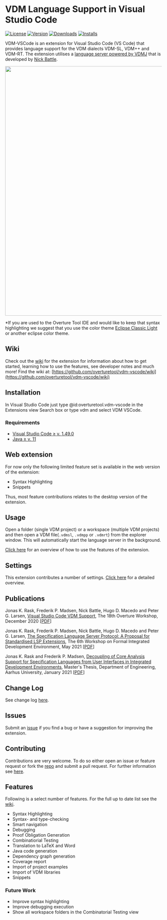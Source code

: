 # VDM Language Support in Visual Studio Code

[![License](https://img.shields.io/:license-gpl3-blue.svg?style=flat-square)](http://www.gnu.org/licenses/gpl-3.0.html)
[![Version](https://img.shields.io/visual-studio-marketplace/v/overturetool.vdm-vscode)](https://marketplace.visualstudio.com/items?itemName=overturetool.vdm-vscode)
[![Downloads](https://img.shields.io/visual-studio-marketplace/d/overturetool.vdm-vscode)](https://marketplace.visualstudio.com/items?itemName=overturetool.vdm-vscode)
[![Installs](https://img.shields.io/visual-studio-marketplace/i/overturetool.vdm-vscode)](https://marketplace.visualstudio.com/items?itemName=overturetool.vdm-vscode)

VDM-VSCode is an extension for Visual Studio Code (VS Code) that provides language support for the VDM dialects VDM-SL, VDM++ and VDM-RT.
The extension utilises a [language server powered by VDMJ](https://github.com/nickbattle/vdmj/tree/master/lsp) that is developed by [Nick Battle](https://github.com/nickbattle).

<img src="https://github.com/overturetool/vdm-vscode/raw/development/documentation/screenshots/GUI.png" width="800">

\*If you are used to the Overture Tool IDE and would like to keep that syntax highlighting we suggest that you use the color theme [Eclipse Classic Light](https://marketplace.visualstudio.com/items?itemName=LorenzoBilli.eclipse-classic-light) or another eclipse color theme.

## Wiki
Check out the [wiki](https://github.com/overturetool/vdm-vscode/wiki) for the extension for information about how to get started, learning how to use the features, see developer notes and much more!
Find the wiki at: [https://github.com/overturetool/vdm-vscode/wiki](https://github.com/overturetool/vdm-vscode/wiki)

## Installation

In Visual Studio Code just type @id:overturetool.vdm-vscode in the Extensions view Search box or type vdm and select VDM VSCode.

### Requirements

-   [Visual Studio Code ≥ v. 1.49.0](https://code.visualstudio.com/download)
-   [Java ≥ v. 11](https://adoptopenjdk.net/)

## Web extension

For now only the following limited feature set is available in the web version of the extension:

-   Syntax Highlighting
-   Snippets

Thus, most feature contributions relates to the desktop version of the extension.

## Usage

Open a folder (single VDM project) or a workspace (multiple VDM projects) and then open a VDM file(`.vdmsl`, `.vdmpp` or `.vdmrt`) from the explorer window. This will automatically start the language server in the background.

[Click here](https://github.com/overturetool/vdm-vscode/wiki/Usage-GIFs) for an overview of how to use the features of the extension.


## Settings

This extension contributes a number of settings. [Click here](https://github.com/overturetool/vdm-vscode/wiki/Settings) for a detailed overview.

## Publications

Jonas K. Rask, Frederik P. Madsen, Nick Battle, Hugo D. Macedo and Peter G. Larsen,
[Visual Studio Code VDM Support](https://www.researchgate.net/publication/346680627_Visual_Studio_Code_VDM_Support),
The 18th Overture Workshop, December 2020 [[PDF](https://www.researchgate.net/publication/346680627_Visual_Studio_Code_VDM_Support)]

Jonas K. Rask, Frederik P. Madsen, Nick Battle, Hugo D. Macedo and Peter G. Larsen,
[The Specification Language Server Protocol: A Proposal for Standardised LSP Extensions](https://www.researchgate.net/publication/353220633_The_Specification_Language_Server_Protocol_A_Proposal_for_Standardised_LSP_Extensions),
The 6th Workshop on Formal Integrated Development Environment, May 2021 [[PDF](https://cister-labs.pt/f-ide2021/images/preprints/F-IDE_2021_paper_3.pdf)]

Jonas K. Rask and Frederik P. Madsen, [Decoupling of Core Analysis Support for Specification Languages from User Interfaces in Integrated Development Environments](http://dx.doi.org/10.13140/RG.2.2.21889.99686), Master's Thesis, Department of Engineering, Aarhus University, January 2021 [[PDF](http://dx.doi.org/10.13140/RG.2.2.21889.99686)]

## Change Log

See change log [here](CHANGELOG.md).

## Issues

Submit an [issue](https://github.com/overturetool/vdm-vscode/issues) if you find a bug or have a suggestion for improving the extension.

## Contributing

Contributions are very welcome. To do so either open an issue or feature request or fork the [repo](https://github.com/overturetool/vdm-vscode) and submit a pull request.
For further information see [here](CONTRIBUTING.md).

## Features

Following is a select number of features. For the full up to date list see the [wiki](https://github.com/overturetool/vdm-vscode/wiki/Developer#Feature-Matrix).

-   Syntax Highlighting
-   Syntax- and type-checking
-   Smart navigation
-   Debugging
-   Proof Obligation Generation
-   Combinatiorial Testing
-   Translation to LaTeX and Word
-   Java code generation
-   Dependency graph generation
-   Coverage report
-   Import of project examples
-   Import of VDM libraries
-   Snippets

### Future Work

-   Improve syntax highlighting
-   Improve debugging execution
-   Show all workspace folders in the Combinatorial Testing view

